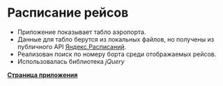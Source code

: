 # Расписание рейсов
+ Приложение показывает табло аэропорта.
+ Данные для табло берутся из локальных файлов, но получены из публичного API [Яндекс.Расписаний](https://tech.yandex.ru/rasp/raspapi/).
+ Реализован поиск по номеру борта среди отображаемых рейсов.
+ Иcпользовалась библиотека *jQuery*

**[Страница приложения](https://ahwest.github.io/timetable/dist/)**
